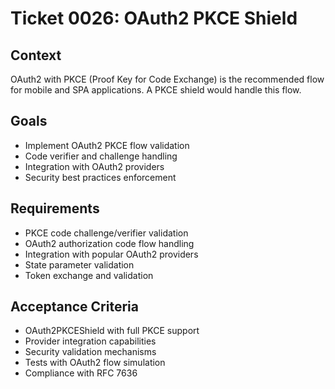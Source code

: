 # Ticket 0026: OAuth2 PKCE Shield

## Context
OAuth2 with PKCE (Proof Key for Code Exchange) is the recommended flow for mobile and SPA applications. A PKCE shield would handle this flow.

## Goals
- Implement OAuth2 PKCE flow validation
- Code verifier and challenge handling
- Integration with OAuth2 providers
- Security best practices enforcement

## Requirements
- PKCE code challenge/verifier validation
- OAuth2 authorization code flow handling
- Integration with popular OAuth2 providers
- State parameter validation
- Token exchange and validation

## Acceptance Criteria
- OAuth2PKCEShield with full PKCE support
- Provider integration capabilities
- Security validation mechanisms
- Tests with OAuth2 flow simulation
- Compliance with RFC 7636